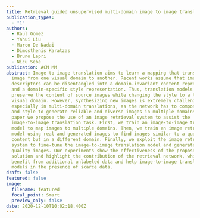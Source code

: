 ```yaml
---
title: Retrieval guided unsupervised multi-domain image to image translation
publication_types:
  - "1"
authors:
  - Raul Gomez
  - Yahui Liu
  - Marco De Nadai
  - Dimosthenis Karatzas
  - Bruno Lepri
  - Nicu Sebe
publication: ACM MM
abstract: Image to image translation aims to learn a mapping that transforms an
  image from one visual domain to another. Recent works assume that images
  descriptors can be disentangled into a domain-invariant content representation
  and a domain-specific style representation. Thus, translation models seek to
  preserve the content of source images while changing the style to a target
  visual domain. However, synthesizing new images is extremely challenging
  especially in multi-domain translations, as the network has to compose content
  and style to generate reliable and diverse images in multiple domains. In this
  paper we propose the use of an image retrieval system to assist the
  image-to-image translation task. First, we train an image-to-image translation
  model to map images to multiple domains. Then, we train an image retrieval
  model using real and generated images to find images similar to a query one in
  content but in a different domain. Finally, we exploit the image retrieval
  system to fine-tune the image-to-image translation model and generate higher
  quality images. Our experiments show the effectiveness of the proposed
  solution and highlight the contribution of the retrieval network, which can
  benefit from additional unlabeled data and help image-to-image translation
  models in the presence of scarce data.
draft: false
featured: false
image:
  filename: featured
  focal_point: Smart
  preview_only: false
date: 2020-12-10T10:02:18.400Z
---
```

